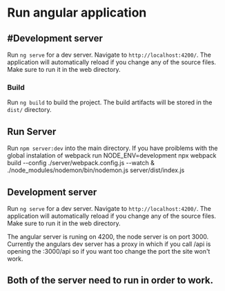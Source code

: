 # Run angular application

## #Development server

Run `ng serve` for a dev server. Navigate to `http://localhost:4200/`. The application will automatically reload if you change any of the source files.
Make sure to run it in the web directory.

### Build

Run `ng build` to build the project. The build artifacts will be stored in the `dist/` directory.

## Run Server

Run `npm server:dev` into the main directory. If you have proiblems with the global instalation of webpack run
NODE_ENV=development npx webpack build --config ./server/webpack.config.js --watch & ./node_modules/nodemon/bin/nodemon.js server/dist/index.js

## Development server

Run `ng serve` for a dev server. Navigate to `http://localhost:4200/`. The application will automatically reload if you change any of the source files.
Make sure to run it in the web directory.

The angular server is runing on 4200, the node server is on port 3000. Currently the angulars dev server has a proxy in which if you call /api is opening the :3000/api so if you want too change the port the site won't work.

## Both of the server need to run in order to work.
